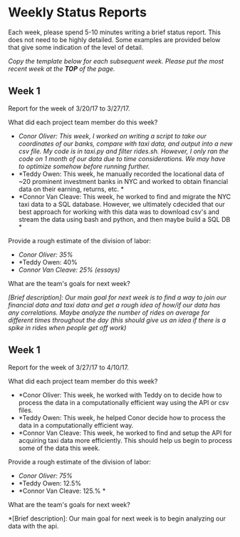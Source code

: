 # Weekly Status Reports

Each week, please spend 5-10 minutes writing a brief status report.  This does not need to be highly detailed. 
Some examples are provided below that give some indication of the level of detail.

*Copy the template below for each subsequent week.  Please put the most recent week at the **TOP** of the page.*


## Week 1

Report for the week of 3/20/17 to 3/27/17.

What did each project team member do this week?

- *Conor Oliver: This week, I worked on writing a script to take our coordinates of our banks, compare with taxi data,
 and output into a new csv file. My code is in taxi.py and filter rides.sh. However, I only ran the code on 1 month of 
 our data due to time considerations. We may have to optimize somehow before running further.*
- *Teddy Owen: This week, he manually recorded the locational data of ~20 prominent investment banks in NYC and worked
to obtain financial data on their earning, returns, etc. *
- *Connor Van Cleave: This week, he worked to find and migrate the NYC taxi data to a SQL database. However,
 we ultimately cdecided that our best approach for working with this data was to download csv's and 
 stream the data using bash and python, and then maybe build a SQL DB * 

Provide a rough estimate of the division of labor:

- *Conor Oliver: 35%*
- *Teddy Owen: 40%
- *Connor Van Cleave: 25% (essays)*

What are the team's goals for next week?

*[Brief description]: Our main goal for next week is to find a way to join our financial data and taxi data and get a rough
idea of how/if our data has any correlations. Maybe analyze the number of rides on average for different times
throughout the day (this should give us an idea if there is a spike in rides when people get off work)*

## Week 1

Report for the week of 3/27/17 to 4/10/17.

What did each project team member do this week?

- *Conor Oliver: This week, he worked with Teddy on to decide how to process the data in a computationally efficient way using the API or csv files.
- *Teddy Owen: This week, he helped Conor decide how to process the data in a computationally efficient way.
- *Connor Van Cleave: This week, he worked to find and setup the API for acquiring taxi data more efficiently. This should help us begin to process some of the data this week. 

Provide a rough estimate of the division of labor:

- *Conor Oliver: 75%*
- *Teddy Owen: 12.5%
- *Connor Van Cleave: 125.% *

What are the team's goals for next week?

*[Brief description]: Our main goal for next week is to begin analyzing our data with the api.

